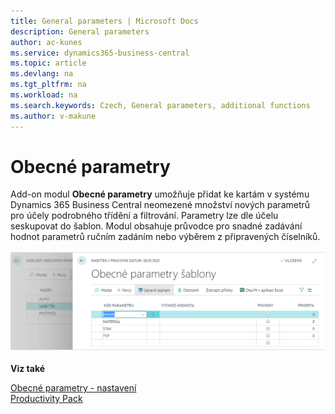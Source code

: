 ```yaml
---
title: General parameters | Microsoft Docs
description: General parameters
author: ac-kunes
ms.service: dynamics365-business-central
ms.topic: article
ms.devlang: na
ms.tgt_pltfrm: na
ms.workload: na
ms.search.keywords: Czech, General parameters, additional functions
ms.author: v-makune
---
```

# Obecné parametry

Add-on modul **Obecné parametry** umožňuje přidat ke kartám v systému Dynamics 365 Business Central neomezené množství nových parametrů pro účely podrobného třídění a filtrování. Parametry lze dle účelu seskupovat do šablon. Modul obsahuje průvodce pro snadné zadávání hodnot parametrů ručním zadáním nebo výběrem z připravených číselníků.

![Obecné parametry](media/general_parameters.png "Obecné parametry")

**Viz také**

[Obecné parametry - nastavení](ac-general-parameters-setup.md)  
[Productivity Pack](ac-productivity-pack.md)